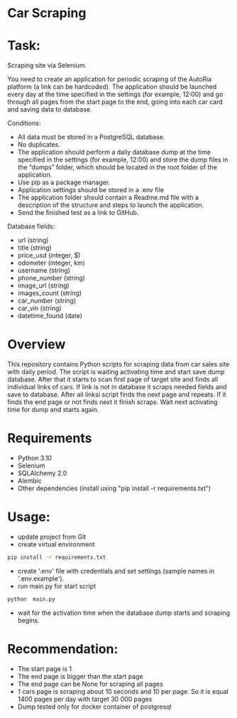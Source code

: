 # Car Scraping
# Task:
Scraping site via Selenium.

You need to create an application for periodic scraping of the AutoRia platform (a link can be hardcoded).
The application should be launched every day at the time specified in the settings (for example, 12:00)
and go through all pages from the start page to the end, going into each car card and saving data to database.

Conditions:
- All data must be stored in a PostgreSQL database.
- No duplicates.
- The application should perform a daily database dump at the time specified in the settings (for example, 12:00) 
and store the dump files in the “dumps” folder, which should be located in the root folder of the application.
- Use pip as a package manager.
- Application settings should be stored in a .env file
- The application folder should contain a Readme.md file with a description of the structure and steps to launch the application.
- Send the finished test as a link to GitHub.

Database fields:
- url (string)
- title (string)
- price_usd (integer, $)
- odometer (integer, km)
- username (string)
- phone_number (string)
- image_url (string)
- images_count (string)
- car_number (string)
- car_vin (string)
- datetime_found (date)

# Overview
This repository contains Python scripts for scraping data from car sales site with daily period. 
The script is waiting activating time and start save dump database. 
After that it starts to scan first page of target site and finds all individual links of cars.
If link is not in database it scraps needed fields and save to database.
After all linksi script finds the next page and repeats. 
If it finds the end page or not finds next it finish scraps. 
Wait next activating time for dump and starts again.


# Requirements
- Python 3.10
- Selenium
- SQLAlchemy 2.0
- Alembic
- Other dependencies (install using "pip install -r requirements.txt")

# Usage:
- update project from Git
- create virtual environment 
```bash
pip install -r requirements.txt
```
- create '.env' file with credentials and set settings (sample names in '.env.example').
- run main.py for start script
```bash
python  main.py
```
- wait for the activation time when the database dump starts and scraping begins.

# Recommendation: 
- The start page is 1
- The end page is bigger than the start page
- The end page can be None for scraping all pages 
- 1 cars page is scraping about 10 seconds and 10 per page. So it is equal 1400 pages per day with target 30 000 pages
- Dump tested only for docker container of postgresql
